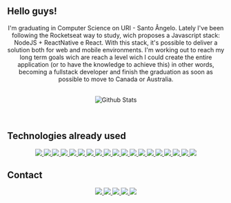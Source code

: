 ## Hello guys!

<p align="center">I'm graduating in Computer Science on URI - Santo Ângelo. Lately I've been following the Rocketseat way to study, wich proposes a Javascript stack: NodeJS + ReactNative e React. With this stack, it's possible to deliver a solution both for web and mobile environments. I'm working out to reach my long term goals wich are reach a level wich I could create the entire application (or to have the knowledge to achieve this) in other words, becoming a fullstack developer and finish the graduation as soon as possible to move to Canada or Australia.</p>

<br>

<div align="center">
  <img alt="Github Stats" src="https://github-readme-stats.vercel.app/api?username=Gabao-Farias&show_icons=true&theme=radical" />
</div>

<br>
<br>

## Technologies already used

<div align="center">

<!-- Front-end tools -->
<a href="https://www.markdownguide.org/">
    <img src="https://img.shields.io/badge/-Markdown-000000?style=for-the-badge&labelColor=000000&logo=markdown&logoColor=white"/>
</a>
<a href="https://developer.mozilla.org/pt-BR/docs/Web/HTML">
    <img src="https://img.shields.io/badge/-HTML-E34F26?style=for-the-badge&labelColor=E34F26&logo=html5&logoColor=white"/>
</a>
<a href="https://www.w3schools.com/css/">
    <img src="https://img.shields.io/badge/-CSS-1572B6?style=for-the-badge&labelColor=1572B6&logo=css3&logoColor=white"/>
</a>
<a href="https://developer.mozilla.org/pt-BR/docs/Web/JavaScript">
    <img src="https://img.shields.io/badge/-Javascript-F7DF1E?style=for-the-badge&labelColor=F7DF1E&logo=javascript&logoColor=black"/>
</a>
<a href="https://www.typescriptlang.org/">
    <img src="https://img.shields.io/badge/-TypeScript-3178C6?style=for-the-badge&labelColor=3178C6&logo=typescript&logoColor=white"/>
</a>
<a href="https://pt-br.reactjs.org/">
    <img src="https://img.shields.io/badge/-React-61DAFB?style=for-the-badge&labelColor=61DAFB&logo=react&logoColor=black"/>
</a>

<!-- Linting and formating -->
<a href="https://eslint.org/">
    <img src="https://img.shields.io/badge/-ESLint-4B32C3?style=for-the-badge&labelColor=4B32C3&logo=eslint&logoColor=white"/>
</a>
<a href="https://prettier.io/">
    <img src="https://img.shields.io/badge/-Prettier-F7B93E?style=for-the-badge&labelColor=F7B93E&logo=prettier&logoColor=black"/>
</a>


<!-- Back-end tools -->
<a href="https://nodejs.org/en/">
    <img src="https://img.shields.io/badge/-Node-339933?style=for-the-badge&labelColor=339933&logo=node.js&logoColor=white"/>
</a>
<a href="https://www.java.com/pt-BR/">
    <img src="https://img.shields.io/badge/-Java-007396?style=for-the-badge&labelColor=007396&logo=java&logoColor=white"/>
</a>
<a href="https://www.docker.com/">
    <img src="https://img.shields.io/badge/-Docker-2496ED?style=for-the-badge&labelColor=2496ED&logo=Docker&logoColor=white"/>
</a>

<!-- Versioning Tools -->
<a href="https://git-scm.com/">
    <img src="https://img.shields.io/badge/-Git-F05032?style=for-the-badge&labelColor=F05032&logo=git&logoColor=white"/>
</a>

<!-- GitHub Services -->
<a href="https://docs.github.com/pt/actions">
    <img src="https://img.shields.io/badge/-Github%20Actions-2088FF?style=for-the-badge&labelColor=2088FF&logo=github%20actions&logoColor=white"/>
</a>

<!-- Databases -->
<a href="https://www.mongodb.com/3">
    <img src="https://img.shields.io/badge/-MongoDB-47A248?style=for-the-badge&labelColor=47A248&logo=mongodb&logoColor=white"/>
</a>
<a href="https://www.mysql.com/">
    <img src="https://img.shields.io/badge/-MySQL-4479A1?style=for-the-badge&labelColor=4479A1&logo=mysql&logoColor=white"/>
</a>
<a href="https://www.postgresql.org/">
    <img src="https://img.shields.io/badge/-PostgreSQL-336791?style=for-the-badge&labelColor=336791&logo=postgreSQL&logoColor=white"/>
</a>

<!-- Web Deploy Tools -->
<a href="https://vercel.com/">
    <img src="https://img.shields.io/badge/-Vercel-000000?style=for-the-badge&labelColor=000000&logo=vercel&logoColor=white"/>
</a>
<a href="https://www.netlify.com/">
    <img src="https://img.shields.io/badge/-Netlify-00C7B7?style=for-the-badge&labelColor=00C7B7&logo=netlify&logoColor=white"/>
</a>
<a href="https://firebase.google.com/?hl=pt-br">
    <img src="https://img.shields.io/badge/-Firebase-FFCA28?style=for-the-badge&labelColor=FFCA28&logo=firebase&logoColor=black"/>
</a>

</div>

## Contact

<div align="center">
  <a href="https://www.linkedin.com/in/gabriel-taborda-farias-26b9b8160/">
    <img src="https://img.shields.io/badge/-Gabriel Taborda Farias-0077b5?style=for-the-badge&labelColor=0077b5&logo=linkedin&logoColor=white"/>
  </a>

  <a href="mailto:gabrielfariasbass@gmail.com">
    <img src="https://img.shields.io/badge/-gabrielfariasbass@gmail.com-c14438?style=for-the-badge&labelColor=c14438&logo=gmail&logoColor=white"/>
  </a>

  <a href="https://app.rocketseat.com.br/me/gabriel-taborda-farias-1589471319">
    <img src="https://img.shields.io/badge/-Gabão-7159C1?style=for-the-badge&labelColor=7159C1&logo=data:image/png;base64,iVBORw0KGgoAAAANSUhEUgAAABAAAAAQCAMAAAAoLQ9TAAAALVBMVEVHcExxWsF0XMJzXMJxWcFsUsD///9jRrzY0u6Xh9Gsn9n39fyMecy0qd2bjNJWBT0WAAAABHRSTlMA2Do606wF2QAAAGlJREFUGJVdj1cWwCAIBLEsRU3uf9xobDH8+GZwUYi8i6ucJwrxKE+7D0G9Q4vlYqtmCSjndr4CgCgzlyFgfKfKCVO0LrPKjmiqMxGXkJwNnXskqWG+1oSM+BSwD8f29YLNjvx/OQrn+g99oQSoNmt3PgAAAABJRU5ErkJggg==" />
  </a>

  <a href="https://www.instagram.com/gabaofarias/">
    <img src="https://img.shields.io/badge/-gabaofarias-f61?style=for-the-badge&labelColor=f61&logo=instagram&logoColor=white"/>
  </a>

  <a href="https://medium.com/@gabrielfariasbass">
    <img
      src="https://img.shields.io/badge/-Gabão-191919?style=for-the-badge&labelColor=191919&logo=medium&logoColor=white"/>
  </a>
  
  <!--
  <a href="https://wa.me/5555997358826">
    <img
      src="https://img.shields.io/badge/-Gabão-25D366?style=for-the-badge&labelColor=25D366&logo=WhatsApp&logoColor=white"/>
  </a>
  -->
</div>
